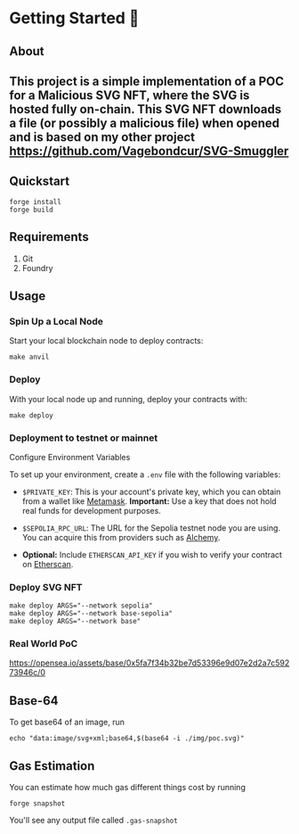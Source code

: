 # Getting Started 🚀

## About 
This project is a simple implementation of a POC for a Malicious SVG NFT, where the SVG is hosted fully on-chain. This SVG NFT downloads a file (or possibly a malicious file) when opened and is based on my other project https://github.com/Vagebondcur/SVG-Smuggler
---

## Quickstart
```
forge install
forge build
```

## Requirements
1. Git
2. Foundry 

## Usage
### Spin Up a Local Node
Start your local blockchain node to deploy contracts:
```
make anvil
```

### Deploy
With your local node up and running, deploy your contracts with:
```
make deploy
```

### Deployment to testnet or mainnet
Configure Environment Variables

To set up your environment, create a `.env` file with the following variables:

- `$PRIVATE_KEY`: This is your account's private key, which you can obtain from a wallet like [Metamask](https://metamask.io/). **Important:** Use a key that does not hold real funds for development purposes.

- `$SEPOLIA_RPC_URL`: The URL for the Sepolia testnet node you are using. You can acquire this from providers such as [Alchemy](https://www.alchemy.com/).

- **Optional:** Include `ETHERSCAN_API_KEY` if you wish to verify your contract on [Etherscan](https://etherscan.io/).



### Deploy SVG NFT
```
make deploy ARGS="--network sepolia"
make deploy ARGS="--network base-sepolia"
make deploy ARGS="--network base"
```

### Real World PoC
https://opensea.io/assets/base/0x5fa7f34b32be7d53396e9d07e2d2a7c59273946c/0

## Base-64
To get base64 of an image, run
```
echo "data:image/svg+xml;base64,$(base64 -i ./img/poc.svg)"
```
## Gas Estimation
You can estimate how much gas different things cost by running
```
forge snapshot
```
You'll see any output file called `.gas-snapshot`
